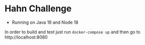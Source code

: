 # Hahn Challenge

- Running on Java 19 and Node 18

In order to build and test just run `docker-compose up` and then go to http://localhost:8080
